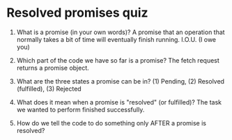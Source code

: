 # Resolved promises quiz

1. What is a promise (in your own words)?
   A promise that an operation that normally takes a bit of time
   will eventually finish running. I.O.U. (I owe you)

2. Which part of the code we have so far is a promise?
   The fetch request returns a promise object.

3. What are the three states a promise can be in?
   (1) Pending, (2) Resolved (fulfilled), (3) Rejected

4. What does it mean when a promise is "resolved" (or fulfilled)?
   The task we wanted to perform finished successfully.

5. How do we tell the code to do something only AFTER a
   promise is resolved?
